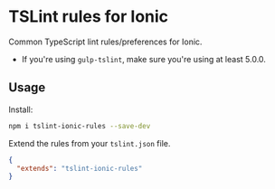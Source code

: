 # TSLint rules for Ionic

Common TypeScript lint rules/preferences for Ionic.

* If you're using `gulp-tslint`, make sure you're using at least 5.0.0.

## Usage

Install:

```bash
npm i tslint-ionic-rules --save-dev
```

Extend the rules from your `tslint.json` file.

```json
{
  "extends": "tslint-ionic-rules"
}
```
